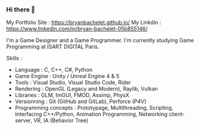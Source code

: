### Hi there 👋

My Portfolio Site : https://bryanbachelet.github.io/
My Linkdin : https://www.linkedin.com/in/bryan-bachelet-05b855146/

I'm a Game Designer and a Game Programmer. I'm currently studying Game Programming at ISART DIGITAL Paris.

Skills :
* Language : C, C++, C#, Python
* Game Engine : Unity / Unreal Engine 4 & 5
* Tools : Visual Studio, Visual Studio Code, Rider
* Rendering : OpenGL (Legacy and Modern), Raylib, Vulkan
* Libraries : GLM, ImGUI, FMOD, Assimp, PhysX
* Versionning : Git (GitHub and GitLab), Perforce (P4V)
* Programming concepts : Prototypage, Multithreading, Scripting, Interfacing C++/Python, Animation Programming, Networking client-server, VR, IA (Behavior Tree)


<!--
**BryanBachelet/BryanBachelet** is a ✨ _special_ ✨ repository because its `README.md` (this file) appears on your GitHub profile.

Here are some ideas to get you started:

- 🔭 I’m currently working on ...
- 🌱 I’m currently learning ...
- 👯 I’m looking to collaborate on ...
- 🤔 I’m looking for help with ...
- 💬 Ask me about ...
- 📫 How to reach me: ...
- 😄 Pronouns: ...
- ⚡ Fun fact: ...
-->
